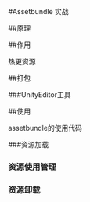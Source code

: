 #Assetbundle 实战

##原理

##作用

热更资源

##打包

###UnityEditor工具

##使用

assetbundle的使用代码

###资源加载

### 资源使用管理

### 资源卸载
